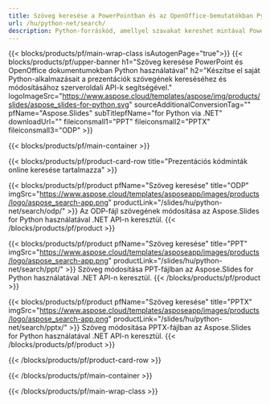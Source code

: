 ```yaml
---
title: Szöveg keresése a PowerPointban és az OpenOffice-bemutatókban Python használatával
url: /hu/python-net/search/
description: Python-forráskód, amellyel szavakat kereshet mintával PowerPoint és OpenOffice™ prezentációkban
---
```


{{< blocks/products/pf/main-wrap-class isAutogenPage="true">}}
{{< blocks/products/pf/upper-banner h1="Szöveg keresése PowerPoint és OpenOffice dokumentumokban Python használatával" h2="Készítse el saját Python-alkalmazásait a prezentációk szövegének kereséséhez és módosításához szerveroldali API-k segítségével." logoImageSrc="https://www.aspose.cloud/templates/aspose/img/products/slides/aspose_slides-for-python.svg" sourceAdditionalConversionTag="" pfName="Aspose.Slides" subTitlepfName="for Python via .NET" downloadUrl="" fileiconsmall1="PPT" fileiconsmall2="PPTX" fileiconsmall3="ODP" >}}

{{< blocks/products/pf/main-container >}}

{{< blocks/products/pf/product-card-row title="Prezentációs kódminták online keresése tartalmazza" >}}

{{< blocks/products/pf/product pfName="Szöveg keresése" title="ODP" imgSrc="https://www.aspose.cloud/templates/asposeapp/images/products/logo/aspose_search-app.png" productLink="/slides/hu/python-net/search/odp/" >}}
Az ODP-fájl szövegének módosítása az Aspose.Slides for Python használatával .NET API-n keresztül.
{{< /blocks/products/pf/product >}}

{{< blocks/products/pf/product pfName="Szöveg keresése" title="PPT" imgSrc="https://www.aspose.cloud/templates/asposeapp/images/products/logo/aspose_search-app.png" productLink="/slides/hu/python-net/search/ppt/" >}}
Szöveg módosítása PPT-fájlban az Aspose.Slides for Python használatával .NET API-n keresztül.
{{< /blocks/products/pf/product >}}

{{< blocks/products/pf/product pfName="Szöveg keresése" title="PPTX" imgSrc="https://www.aspose.cloud/templates/asposeapp/images/products/logo/aspose_search-app.png" productLink="/slides/hu/python-net/search/pptx/" >}}
Szöveg módosítása PPTX-fájlban az Aspose.Slides for Python használatával .NET API-n keresztül.
{{< /blocks/products/pf/product >}}



{{< /blocks/products/pf/product-card-row >}}

{{< /blocks/products/pf/main-container >}}
    
{{< /blocks/products/pf/main-wrap-class >}}